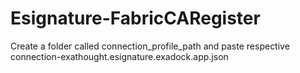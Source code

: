 # Esignature-FabricCARegister


Create a folder called connection_profile_path and paste respective connection-exathought.esignature.exadock.app.json